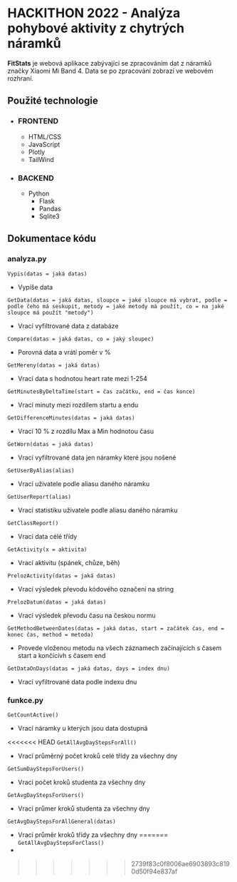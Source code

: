 # HACKITHON 2022 - Analýza pohybové aktivity z chytrých náramků

**FitStats** je webová aplikace zabývající se zpracováním dat z náramků značky Xiaomi Mi Band 4.
Data se po zpracování zobrazí ve webovém rozhraní.

## Použité technologie
 - ### FRONTEND
   - HTML/CSS
   - JavaScript
   - Plotly
   - TailWind

 - ### BACKEND
   - Python
     - Flask
     - Pandas
     - Sqlite3
  
## Dokumentace kódu

### analyza.py

`Vypis(datas = jaká datas)`
 - Vypíše data

`GetData(datas = jaká datas, sloupce = jaké sloupce má vybrat, podle = podle čeho má seskupit, metody = jaké metody má použít, co = na jaké sloupce má použít "metody")`
 - Vrací vyfiltrované data z databáze

`Compare(datas = jaká datas, co = jaký sloupec)`
 - Porovná data a vrátí poměr v %

`GetMereny(datas = jaká datas)`
 - Vrací data s hodnotou heart rate mezi 1-254

`GetMinutesByDeltaTime(start = čas začátku, end = čas konce)`
 - Vrací minuty mezi rozdílem startu a endu

`GetDifferenceMinutes(datas = jaká datas)`
 - Vrací 10 % z rozdílu Max a Min hodnotou času

`GetWorn(datas = jaká datas)`
 - Vrací vyfiltrované data jen náramky které jsou nošené

`GetUserByAlias(alias)`
 - Vrací uživatele podle aliasu daného náramku
  
`GetUserReport(alias)`
 - Vrací statistiku uživatele podle aliasu daného náramku

`GetClassReport()`
 - Vrací data célé třídy

`GetActivity(x = aktivita)`
 - Vrací aktivitu (spánek, chůze, běh)

`PrelozActivity(datas = jaká datas)`
 - Vrací výsledek převodu kódového označení na string

`PrelozDatum(datas = jaká datas)`
 - Vrací výsledek převodu času na českou normu
  
`GetMethodBetweenDates(datas = jaká datas, start = začátek čas, end = konec čas, method = metoda)`
 - Provede vloženou metodu na všech záznamech začínajících s časem start a končícívh s časem end

`GetDataOnDays(datas = jaká datas, days = index dnu)`
 - Vrací vyfiltrované data podle indexu dnu

### funkce.py

`GetCountActive()`
 - Vrací náramky u kterých jsou data dostupná

<<<<<<< HEAD
`GetAllAvgDayStepsForAll()`
 - Vrací průměrný počet kroků celé třídy za všechny dny

`GetSumDayStepsForUsers()`
 - Vrací počet kroků studenta za všechny dny

`GetAvgDayStepsForUsers()`
 - Vrací průmer kroků studenta za všechny dny

`GetAvgDayStepsForAllGeneral(datas)`
 - Vrací průměr kroků třídy za všechny dny
=======
`GetAllAvgDayStepsForClass()`
- 
>>>>>>> 2739f83c0f8006ae6903893c8190d50f94e837af
